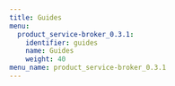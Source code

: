 ```yaml
---
title: Guides
menu:
  product_service-broker_0.3.1:
    identifier: guides
    name: Guides
    weight: 40
menu_name: product_service-broker_0.3.1
---
```

